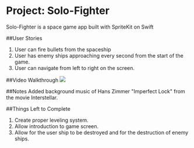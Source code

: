 # Project: Solo-Fighter
 Solo-Fighter is a space game app built with SpriteKit on Swift
 
 ##User Stories
 1. User can fire bullets from the spaceship
 2. User has enemy ships approaching every second from the start of the game.
 3. User can navigate from left to right on the screen. 
 
##Video Walkthrough 
<img src="http://i.imgur.com/EBV1tal.gif">

##Notes
Added background music of Hans Zimmer "Imperfect Lock" from the movie Interstellar. 

##Things Left to Complete
1. Create proper leveling system.
2. Allow introduction to game screen.
3. Allow for the user ship to be destroyed and for the destruction of enemy ships.
